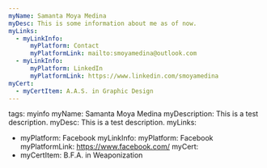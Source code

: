 ```yaml
---
myName: Samanta Moya Medina
myDesc: This is some information about me as of now.
myLinks:
  - myLinkInfo:
      myPlatform: Contact
      myPlatformLink: mailto:smoyamedina@outlook.com
  - myLinkInfo:
      myPlatform: LinkedIn
      myPlatformLink: https://www.linkedin.com/smoyamedina
myCert:
  - myCertItem: A.A.S. in Graphic Design
---
```

tags: myinfo
myName: Samanta Moya Medina
myDescription: This is a test description.
myDesc: This is a test description.
myLinks:
  - myPlatform: Facebook
    myLinkInfo:
      myPlatform: Facebook
      myPlatformLink: https://www.facebook.com/
myCert:
  - myCertItem: B.F.A. in Weaponization
